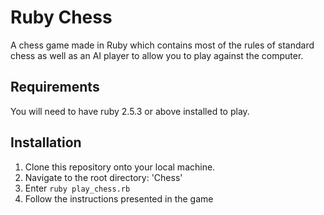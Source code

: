 # Ruby Chess

A chess game made in Ruby which contains most of the rules of standard chess as well as
an AI player to allow you to play against the computer. 

## Requirements
You will need to have ruby 2.5.3 or above installed to play.

## Installation
  1. Clone this repository onto your local machine.
  2. Navigate to the root directory: 'Chess'
  3. Enter ```ruby play_chess.rb```
  4. Follow the instructions presented in the game

